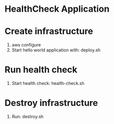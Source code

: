 # HealthCheck Application

# Create infrastructure
1. aws configure
2. Start hello world application with: deploy.sh

# Run health check
1. Start health check: health-check.sh

# Destroy infrastructure
1. Run: destroy.sh
